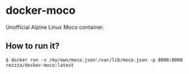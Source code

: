 # docker-moco

Unofficial Alpine Linux Moco container.

## How to run it?

```shell
$ docker run -v /my/own/moco.json:/var/lib/moco.json -p 8000:8000 rezzza/docker-moco:latest
```
